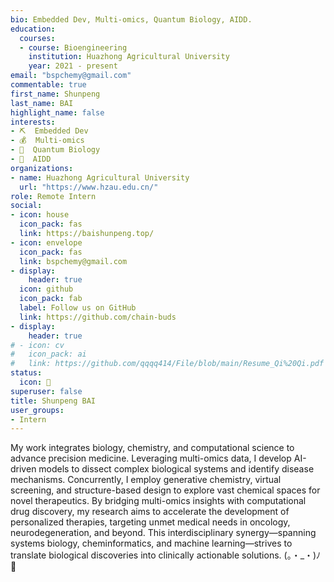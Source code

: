 ```yaml
---
bio: Embedded Dev, Multi-omics, Quantum Biology, AIDD.
education:
  courses:
  - course: Bioengineering
    institution: Huazhong Agricultural University
    year: 2021 - present
email: "bspchemy@gmail.com"
commentable: true
first_name: Shunpeng
last_name: BAI
highlight_name: false
interests:
- ⛏  Embedded Dev
- 💰  Multi-omics
- 🧬  Quantum Biology
- 💊  AIDD
organizations:
- name: Huazhong Agricultural University
  url: "https://www.hzau.edu.cn/"
role: Remote Intern
social:
- icon: house
  icon_pack: fas
  link: https://baishunpeng.top/
- icon: envelope
  icon_pack: fas
  link: bspchemy@gmail.com
- display:
    header: true
  icon: github
  icon_pack: fab
  label: Follow us on GitHub
  link: https://github.com/chain-buds
- display:
    header: true
# - icon: cv
#   icon_pack: ai
#   link: https://github.com/qqqq414/File/blob/main/Resume_Qi%20Qi.pdf
status:
  icon: 🔬
superuser: false
title: Shunpeng BAI
user_groups:
- Intern
---
```


My work integrates biology, chemistry, and computational science to advance precision medicine. Leveraging multi-omics data, I develop AI-driven models to dissect complex biological systems and identify disease mechanisms. Concurrently, I employ generative chemistry, virtual screening, and structure-based design to explore vast chemical spaces for novel therapeutics. By bridging multi-omics insights with computational drug discovery, my research aims to accelerate the development of personalized therapies, targeting unmet medical needs in oncology, neurodegeneration, and beyond. This interdisciplinary synergy—spanning systems biology, cheminformatics, and machine learning—strives to translate biological discoveries into clinically actionable solutions. (。・_・)ﾉ💊

